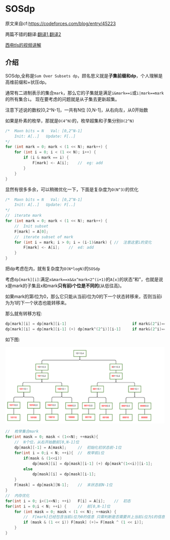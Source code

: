 <!--
 * @Autor: violet apricity ( Zhuangpx )
 * @Date: 2022-01-27 21:16:31
 * @LastEditors: violet apricity ( Zhuangpx )
 * @LastEditTime: 2022-04-27 08:53:21
 * @FilePath: \apricitye:\桌面\ACM\算法Algorithm\动态规划dp\SOSdp\SOSdp.md
 * @Description:  Zhuangpx : Violet && Apricity:/ The warmth of the sun in the winter /
-->

# SOSdp

原文来自cf:<https://codeforces.com/blog/entry/45223>

两篇不错的翻译:[翻译1](https://blog.csdn.net/qq_35577488/article/details/114663807s),[翻译2](https://blog.csdn.net/weixin_38686780/article/details/100109753?spm=1001.2101.3001.6661.1&utm_medium=distribute.pc_relevant_t0.none-task-blog-2%7Edefault%7EBlogCommendFromBaidu%7ERate-1.pc_relevant_default&depth_1-utm_source=distribute.pc_relevant_t0.none-task-blog-2%7Edefault%7EBlogCommendFromBaidu%7ERate-1.pc_relevant_default&utm_relevant_index=1)

[西电tls的视频讲解](https://www.bilibili.com/video/BV1L64y1R75n)

## 介绍

SOSdp,全称是`Sum Over Subsets dp`，顾名思义就是**子集前缀和dp**，个人理解是高维前缀和+状压dp。

通常有二进制表示的集合`mark`，那么它的子集就是满足`i&mark==i`或`i|mark==mark`的所有集合`i`。
现在要考虑的问题就是从子集去更新超集。

注意下述说的数权[0,2^N-1]，一共有N位 [0,N-1]，从右向左，从0开始数

如果是朴素的枚举，那就是`O(4^N)`的，枚举超集和子集分别`O(2^N)`

```c++
/*  Maxn bits = N   Val: [0,2^N-1]
    Init: A[..]   Update: F[..]
*/
for (int mark = 0; mark < (1 << N); mark++) {
    for (int i = 0; i < (1 << N); i++) {
        if (i & mark == i) {
            F[mark] <- A[i];    //  eg: add
        }
    }
}
```

显然有很多多余，可以稍微优化一下，下面是复杂度为`O(N^3)`的优化

```c++
/*  Maxn bits = N   Val: [0,2^N-1]
    Init: A[..]   Update: F[..]
*/
//  iterate mark
for (int mark = 0; mark < (1 << N); mark++) {
    //  Init subset
    F[mark] = A[0];
    //  iterate subset of mark
    for (int i = mark; i > 0; i = (i-1)&mark) { //  注意这里i的变化
        F[mark] <- A[i];    //  ed: add
    }
}
```

把dp考虑在内，就有复杂度为`O(N*logN)`的`SOSdp`

考虑`dp[mark][i]`:满足`x&mark==x&&x^mark<2^(i+1)`的`A[x]`的状态“和”，也就是说x是mark的子集且x和mark**只有前i个位是不同的**(从低往高)。

如果mark的第i位为0，那么它只能从当前i位为0的下一个状态转移来，否则当前i为为1的下一个状态也能转移来。

那么就有转移方程:

```c++
dp[mark][i] = dp[mark][i-1]                             if mark&(2^i)==0
dp[mark][i] = dp[mark][i-1] (+) dp[mark^(2^i)][i-1]     if mark&(2^i)==(2^i)
```

如下图:

![转移树](./image/转移树.png)

```c++
//  枚举集合mark
for(int mask = 0; mask < (1<<N); ++mask){
    //  N个位，从右开始数前[0,N-1]位
    dp[mask][-1] = A[mask];     //  初始化初状态前-1位
    for(int i = 0;i < N; ++i){  //  枚举前i位
        if(mask & (1<<i))
            dp[mask][i] = dp[mask][i-1] (+) dp[mask^(1<<i)][i-1];
        else
            dp[mask][i] = dp[mask][i-1];
    }
    F[mask] = dp[mask][N-1];    //  末状态前N-1位
}
//  内存优化
for(int i = 0; i<(1<<N); ++i)   F[i] = A[i];    //  初态
for(int i = 0;i < N; ++i) {     //  前[0,N-1]位
    for (int mask = 0; mask < (1 << N); ++mask) {
        //  F[mark]已经包含当前i位为0的信息 只需判断是否需要并上当前i位为1的信息
        if (mask & (1 << i)) F[mask] (+)= F[mask ^ (1 << i)];
    }
}
```
